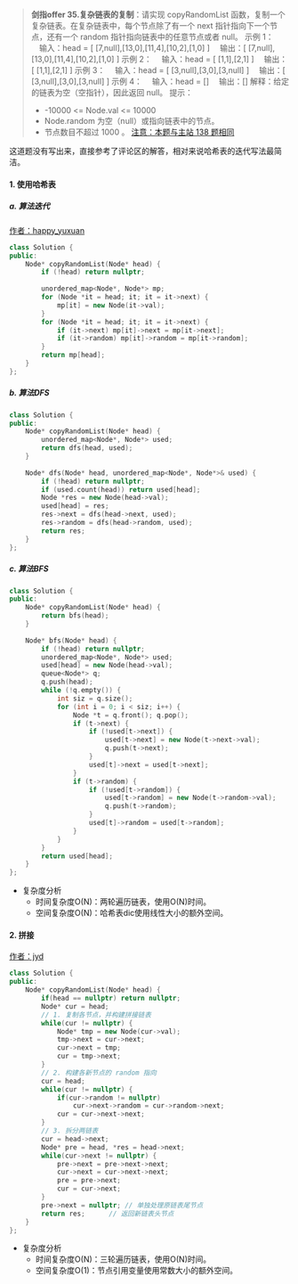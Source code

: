 #

>**剑指offer 35.复杂链表的复制**：请实现 copyRandomList 函数，复制一个复杂链表。在复杂链表中，每个节点除了有一个 next 指针指向下一个节点，还有一个 random 指针指向链表中的任意节点或者 null。
示例 1：
　输入：head = [ [7,null],[13,0],[11,4],[10,2],[1,0] ]
　输出：[ [7,null],[13,0],[11,4],[10,2],[1,0] ]
示例 2：
　输入：head = [ [1,1],[2,1] ]
　输出：[ [1,1],[2,1] ]
示例 3：
　输入：head = [ [3,null],[3,0],[3,null] ]
　输出：[ [3,null],[3,0],[3,null] ]
示例 4：
　输入：head = []
　输出：[]
解释：给定的链表为空（空指针），因此返回 null。
提示：
>
> - -10000 <= Node.val <= 10000
> - Node.random 为空（null）或指向链表中的节点。
> - 节点数目不超过 1000 。
[注意：本题与主站 138 题相同](https://leetcode-cn.com/problems/copy-list-with-random-pointer/)

这道题没有写出来，直接参考了评论区的解答，相对来说哈希表的迭代写法最简洁。

#### 1. 使用哈希表

##### a. 算法迭代

[作者：happy_yuxuan](https://leetcode-cn.com/problems/fu-za-lian-biao-de-fu-zhi-lcof/solution/mian-shi-ti-35-fu-za-lian-biao-de-fu-zhi-san-chong/)

```C++
class Solution {
public:
    Node* copyRandomList(Node* head) {
        if (!head) return nullptr;
        
        unordered_map<Node*, Node*> mp;
        for (Node *it = head; it; it = it->next) {
            mp[it] = new Node(it->val);
        }
        for (Node *it = head; it; it = it->next) {
            if (it->next) mp[it]->next = mp[it->next];
            if (it->random) mp[it]->random = mp[it->random];
        }
        return mp[head];
    }
};
```

##### b. 算法DFS

```C++
class Solution {
public:
    Node* copyRandomList(Node* head) {
        unordered_map<Node*, Node*> used;
        return dfs(head, used);
    }
    
    Node* dfs(Node* head, unordered_map<Node*, Node*>& used) {
        if (!head) return nullptr;
        if (used.count(head)) return used[head];
        Node *res = new Node(head->val);
        used[head] = res;
        res->next = dfs(head->next, used);
        res->random = dfs(head->random, used);
        return res;
    }
};
```

##### c. 算法BFS

```C++
class Solution {
public:
    Node* copyRandomList(Node* head) {
        return bfs(head);
    }
    
    Node* bfs(Node* head) {
        if (!head) return nullptr;
        unordered_map<Node*, Node*> used;
        used[head] = new Node(head->val);
        queue<Node*> q;
        q.push(head);
        while (!q.empty()) {
            int siz = q.size();
            for (int i = 0; i < siz; i++) {
                Node *t = q.front(); q.pop();
                if (t->next) {
                    if (!used[t->next]) {
                        used[t->next] = new Node(t->next->val);
                        q.push(t->next);
                    }
                    used[t]->next = used[t->next];
                }
                if (t->random) {
                    if (!used[t->random]) {
                        used[t->random] = new Node(t->random->val);
                        q.push(t->random);
                    }
                    used[t]->random = used[t->random];
                }
            }
        }
        return used[head];
    }
};

```

- 复杂度分析
  - 时间复杂度O(N)：两轮遍历链表，使用O(N)时间。
  - 空间复杂度O(N)：哈希表dic使用线性大小的额外空间。

#### 2. 拼接

[作者：jyd](https://leetcode-cn.com/problems/fu-za-lian-biao-de-fu-zhi-lcof/solution/jian-zhi-offer-35-fu-za-lian-biao-de-fu-zhi-ha-xi-/)

```C++
class Solution {
public:
    Node* copyRandomList(Node* head) {
        if(head == nullptr) return nullptr;
        Node* cur = head;
        // 1. 复制各节点，并构建拼接链表
        while(cur != nullptr) {
            Node* tmp = new Node(cur->val);
            tmp->next = cur->next;
            cur->next = tmp;
            cur = tmp->next;
        }
        // 2. 构建各新节点的 random 指向
        cur = head;
        while(cur != nullptr) {
            if(cur->random != nullptr)
                cur->next->random = cur->random->next;
            cur = cur->next->next;
        }
        // 3. 拆分两链表
        cur = head->next;
        Node* pre = head, *res = head->next;
        while(cur->next != nullptr) {
            pre->next = pre->next->next;
            cur->next = cur->next->next;
            pre = pre->next;
            cur = cur->next;
        }
        pre->next = nullptr; // 单独处理原链表尾节点
        return res;      // 返回新链表头节点
    }
};
```

- 复杂度分析
  - 时间复杂度O(N)：三轮遍历链表，使用O(N)时间。
  - 空间复杂度O(1)：节点引用变量使用常数大小的额外空间。
